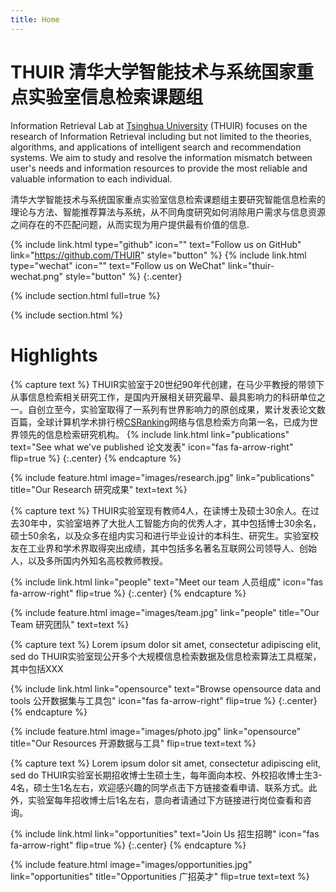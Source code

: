 ```yaml
---
title: Home
---
```


# THUIR 清华大学智能技术与系统国家重点实验室信息检索课题组

<!-- [Lab Website Template](https://github.com/greenelab/lab-website-template) -->

Information Retrieval Lab at [Tsinghua University](https://www.tsinghua.edu.cn/en/) (THUIR) focuses on the research of Information Retrieval including but not limited to the theories, algorithms, and applications of intelligent search and recommendation systems. We aim to study and resolve the information mismatch between user's needs and information resources to provide the most reliable and valuable information to each individual.   

清华大学智能技术与系统国家重点实验室信息检索课题组主要研究智能信息检索的理论与方法、智能推荐算法与系统，从不同角度研究如何消除用户需求与信息资源之间存在的不匹配问题，从而实现为用户提供最有价值的信息.

{%
  include link.html
  type="github"
  icon=""
  text="Follow us on GitHub"
  link="https://github.com/THUIR"
  style="button"
%}
{%
  include link.html
  type="wechat"
  icon=""
  text="Follow us on WeChat"
  link="thuir-wechat.png"
  style="button"
%}
{:.center}

{% include section.html full=true %}

<!--{% include banner.html image="images/banner.jpg" %}-->

{% include section.html %}

# Highlights

{% capture text %}
THUIR实验室于20世纪90年代创建，在马少平教授的带领下从事信息检索相关研究工作，是国内开展相关研究最早、最具影响力的科研单位之一。自创立至今，实验室取得了一系列有世界影响力的原创成果，累计发表论文数百篇，全球计算机学术排行榜[CSRanking](https://csrankings.org)网络与信息检索方向第一名，已成为世界领先的信息检索研究机构。
{%
  include link.html
  link="publications"
  text="See what we've published 论文发表"
  icon="fas fa-arrow-right"
  flip=true
%}
{:.center}
{% endcapture %}

{%
  include feature.html
  image="images/research.jpg"
  link="publications"
  title="Our Research 研究成果"
  text=text
%}

{% capture text %}
THUIR实验室现有教师4人，在读博士及硕士30余人。在过去30年中，实验室培养了大批人工智能方向的优秀人才，其中包括博士30余名，硕士50余名，以及众多在组内实习和进行毕业设计的本科生、研究生。实验室校友在工业界和学术界取得突出成绩，其中包括多名著名互联网公司领导人、创始人，以及多所国内外知名高校教师教授。

{%
  include link.html
  link="people"
  text="Meet our team 人员组成"
  icon="fas fa-arrow-right"
  flip=true
%}
{:.center}
{% endcapture %}

{%
  include feature.html
  image="images/team.jpg"
  link="people"
  title="Our Team 研究团队"
  text=text
%}

{% capture text %}
Lorem ipsum dolor sit amet, consectetur adipiscing elit, sed do THUIR实验室现公开多个大规模信息检索数据及信息检索算法工具框架，其中包括XXX


{%
  include link.html
  link="opensource"
  text="Browse opensource data and tools 公开数据集与工具包"
  icon="fas fa-arrow-right"
  flip=true
%}
{:.center}
{% endcapture %}

{%
  include feature.html
  image="images/photo.jpg"
  link="opensource"
  title="Our Resources 开源数据与工具"
  flip=true
  text=text
%}

{% capture text %}
Lorem ipsum dolor sit amet, consectetur adipiscing elit, sed do THUIR实验室长期招收博士生硕士生，每年面向本校、外校招收博士生3-4名，硕士生1名左右，欢迎感兴趣的同学点击下方链接查看申请、联系方式。此外，实验室每年招收博士后1名左右，意向者请通过下方链接进行岗位查看和咨询。


{%
  include link.html
  link="opportunities"
  text="Join Us 招生招聘"
  icon="fas fa-arrow-right"
  flip=true
%}
{:.center}
{% endcapture %}

{%
  include feature.html
  image="images/opportunities.jpg"
  link="opportunities"
  title="Opportunities 广招英才"
  flip=true
  text=text
%}
